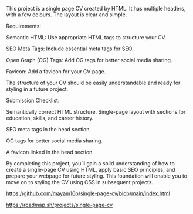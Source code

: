 This project is a single page CV created by HTML. It has multiple headers, with a few colours. The layout is clear and simple.

Requirements:

Semantic HTML: Use appropriate HTML tags to structure your CV.

SEO Meta Tags: Include essential meta tags for SEO.

Open Graph (OG) Tags: Add OG tags for better social media sharing.

Favicon: Add a favicon for your CV page.

The structure of your CV should be easily understandable and ready for styling in a future project.

Submission Checklist:

Semantically correct HTML structure.
Single-page layout with sections for education, skills, and career history.

SEO meta tags in the head section.

OG tags for better social media sharing.

A favicon linked in the head section.

By completing this project, you’ll gain a solid understanding of how to create a single-page CV using HTML, apply basic SEO principles, and prepare your webpage for future styling. This foundation will enable you to move on to styling the CV using CSS in subsequent projects.

https://github.com/mayam16p/single-page-cv/blob/main/index.html

https://roadmap.sh/projects/single-page-cv
